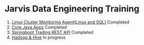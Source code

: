 # Jarvis Data Engineering Training
1. [Linux Cluster Monitoring Agent(Linux and SQL)](./linux_sql/README.md) Completed
2. [Core Java Apps](./core_java/README.md) Completed
3. [Springboot Trading REST API](./springboot/README.md) Completed
4. [Hadoop & Hive](./hadoop/README.md) In progress
